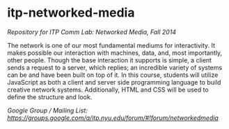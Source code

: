 itp-networked-media
===================

_Repository for ITP Comm Lab: Networked Media, Fall 2014_

The network is one of our most fundamental mediums for interactivity. It makes possible our interaction with machines, data, and, most importantly, other people. Though the base interaction it supports is simple, a client sends a request to a server, which replies; an incredible variety of systems can be and have been built on top of it. In this course, students will utilize JavaScript as both a client and server side programming language to build creative network systems. Additionally, HTML and CSS will be used to define the structure and look. 

_Google Group / Mailing List: https://groups.google.com/a/itp.nyu.edu/forum/#!forum/networkedmedia_



